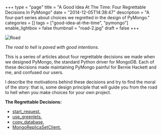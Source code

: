 +++
type = "page"
title = "A Good Idea At The Time: Four Regrettable Decisions In PyMongo"
date = "2014-12-05T14:38:47"
description = "A four-part series about choices we regretted in the design of PyMongo."
categories = []
tags = ["good-idea-at-the-time", "pymongo"]
enable_lightbox = false
thumbnail = "road-2.jpg"
draft = false
+++

<p><img style="display:block; margin-left:auto; margin-right:auto;" src="road-2.jpg" alt="Road" title="Road" /></p>
<p><em>The road to hell is paved with good intentions.</em></p>
<p>This is a series of articles about four regrettable decisions we made when we designed PyMongo, the standard Python driver for MongoDB. Each of these decisions made maintaining PyMongo painful for Bernie Hackett and me, and confused our users.</p>
<p>I describe the motivations behind these decisions and try to find the moral of the story: that is, some design principle that will guide you from the road to hell when you make choices for your own project.</p>
<p><strong>The Regrettable Decisions:</strong></p>
<ul>
<li><a href="/blog/good-idea-at-the-time-pymongo-start-request/">start_request.</a></li>
<li><a href="/blog/it-seemed-like-a-good-idea-at-the-time-pymongo-use-greenlets/">use_greenlets.</a></li>
<li><a href="/blog/good-idea-at-the-time-pymongo-copy-database/">copy_database.</a></li>
<li><a href="/blog/good-idea-at-the-time-pymongo-mongoreplicasetclient/">MongoReplicaSetClient.</a></li>
</ul>
    